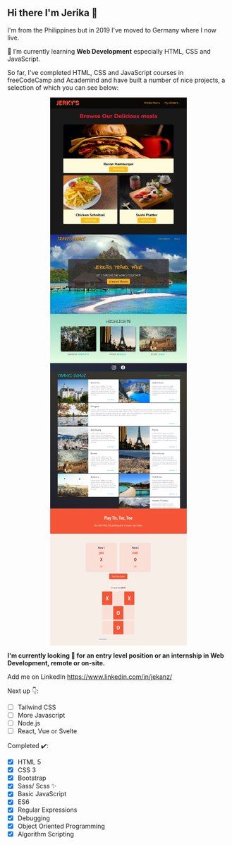 ## Hi there I'm Jerika 👋

I'm from the Philippines but in 2019 I've moved to Germany where I now live.

🌱 I’m currently learning **Web Development** especially HTML, CSS and JavaScript.

<!-- Things that interest me are -->

<!-- I enjoy ... -->

So far, I've completed HTML, CSS and JavaScript courses in freeCodeCamp and Academind and have built a number of nice projects, a selection of which you can see below:

<div style="display: grid; grid-template-column: 1fr 1fr; grid-template-rows: 1fr 1fr; justify-content: center">
  <img src="web_food.png" width="310" height="310" alt="Web Food Page" style="display: inline" />
  <img src="travel_startpage.png" width="310" height="310" alt="Travel Page - Home Page" style="display: inline" />
  <img src="travel_destinations.png" width="310" height="310" alt="Travel Page - Destinations Page" style="display: inline" />
  <img src="tictactoe.png" width="310" height="310" alt="Tic Tac Toe" style="display: inline" />
</div>

**I'm currently looking 👀 for an entry level position or an internship in Web Development, remote or on-site.**

Add me on LinkedIn <https://www.linkedin.com/in/jekanz/>

Next up 👇:

- [ ] Tailwind CSS
- [ ] More Javascript
- [ ] Node.js
- [ ] React, Vue or Svelte

Completed ✔️:

- [x] HTML 5
- [x] CSS 3
- [x] Bootstrap
- [x] Sass/ Scss ✨
- [x] Basic JavaScript
- [x] ES6
- [x] Regular Expressions
- [x] Debugging
- [x] Object Oriented Programming
- [x] Algorithm Scripting

<!--
**jecaps/jecaps** is a ✨ _special_ ✨ repository because its `README.md` (this file) appears on your GitHub profile.

Here are some ideas to get you started:

- 🔭 I’m currently working on ...
- 🌱 I’m currently learning ...
- 👯 I’m looking to collaborate on ...
- 🤔 I’m looking for help with ...
- 💬 Ask me about ...
- 📫 How to reach me: ...
- 😄 Pronouns: ...
- ⚡ Fun fact: ...
-->
